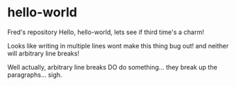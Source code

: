 # hello-world
Fred's repository
Hello, hello-world, lets see if third time's a charm!


Looks like writing in multiple lines wont make this thing bug out!
and neither will arbitrary line breaks!

Well actually, arbitrary line breaks DO do something... they break up the paragraphs... sigh.
